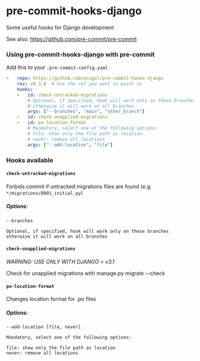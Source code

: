 pre-commit-hooks-django
================

Some useful hooks for Django development

See also: https://github.com/pre-commit/pre-commit

### Using pre-commit-hooks-django with pre-commit

Add this to your `.pre-commit-config.yaml`

```yaml
-   repo: https://github.com/ecugol/pre-commit-hooks-django
    rev: v0.3.0  # Use the ref you want to point at
    hooks:
    -   id: check-untracked-migrations
        # Optional, if specified, hook will work only on these branches
        # otherwise it will work on all branches
        args: ["--branches", "main", "other_branch"]
    -   id: check-unapplied-migrations
    -   id: po-location-format
        # Mandatory, select one of the following options:
        # file: show only the file path as location
        # never: remove all locations
        args: ["--add-location", "file"]
```

### Hooks available

#### `check-untracked-migrations`

Forbids commit if untracked migrations files are found (e.g. `*/migrations/0001_initial.py`)

##### Options:
    --branches

    Optional, if specified, hook will work only on these branches
    otherwise it will work on all branches

#### `check-unapplied-migrations`

*WARNING: USE ONLY WITH DJANGO > v3.1*

Check for unapplied migrations with manage.py migrate --check

#### `po-location-format`

Changes location format for .po files

##### Options:

    --add-location [file, never]

    Mandatory, select one of the following options:

    file: show only the file path as location
    never: remove all locations
